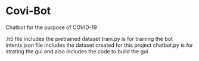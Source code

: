 # Covi-Bot
Chatbot for the purpose of COVID-19


.h5 file includes the pretrained dataset
train.py is for training the bot
intents.json file includes the dataset created for this project
chatbot.py is for strating the gui and also includes the code to build the gui
